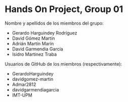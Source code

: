 # Hands On Project, Group 01

Nombre y apellidos de los miembros del grupo:
- Gerardo Harguindey Rodríguez
- David Gómez Martín
- Adrián Martín Marín
- David Garmendia García
- Isidro Martinez Traba 

Usuarios de GitHub de los miembros (respectivamente):
- GerardoHarguindey
- davidgomez-martin
- Admar2812
- davidgarmendiagarcia
- IMT-UPM